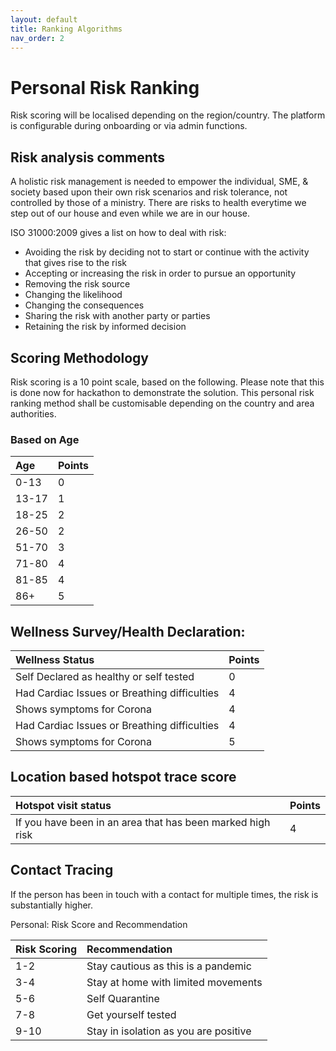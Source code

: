```yaml
---
layout: default
title: Ranking Algorithms
nav_order: 2
---
```


# Personal Risk Ranking

Risk scoring will be localised depending on the region/country. The platform is configurable during onboarding or via admin functions. 

## Risk analysis comments

A holistic risk management is needed to empower the individual, SME, & society based upon their own risk scenarios and risk tolerance, not controlled by those of a ministry.  There are risks to health everytime we step out of our house and even while we are in our house. 

ISO 31000:2009 gives a list on how to deal with risk:

* Avoiding the risk by deciding not to start or continue with the activity that gives rise to the risk
* Accepting or increasing the risk in order to pursue an opportunity
* Removing the risk source
* Changing the likelihood
* Changing the consequences
* Sharing the risk with another party or parties
* Retaining the risk by informed decision

## Scoring Methodology
Risk scoring is a 10 point scale, based on the following. Please note that this is done now for hackathon to demonstrate the solution. This personal risk ranking method shall be customisable depending on the country and area authorities. 

### Based on Age
| Age          | Points          |
|:-------------|:----------------|
| 0-13			  |			 0	    	|
| 13-17		  |			 1			|
| 18-25		  |			 2			|
| 26-50		  |			 2			|
| 51-70		  |			 3			|
| 71-80		  |			 4			|
| 81-85		  |			 4			|
| 86+			  |			 5			|


## Wellness Survey/Health Declaration: 

| Wellness Status          				       | Points   |
|:---------------------------------------------|:---------|
| Self Declared as healthy or self tested      |    0     |
| Had Cardiac Issues or Breathing difficulties |    4     |
| Shows symptoms for Corona				       |    4     |
| Had Cardiac Issues or Breathing difficulties |    4     | 
| Shows symptoms for Corona				       |    5     | 

## Location based hotspot trace score


| Hotspot visit status         			                     | Points   |
|:-----------------------------------------------------------|:---------|
| If you have been in an area that has been marked high risk |    4     |


## Contact Tracing
If the person has been in touch with a contact for multiple times, the risk is substantially higher. 

Personal: Risk Score and Recommendation 

| Risk Scoring    | Recommendation                        |
|:----------------|:--------------------------------------|
| 1-2              | Stay cautious as this is a pandemic  |
| 3-4              | Stay at home with limited movements  |
| 5-6              | Self Quarantine                      |
| 7-8              | Get yourself tested                  |
| 9-10             | Stay in isolation as you are positive|

